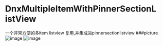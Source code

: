 # DnxMultipleItemWithPinnerSectionListView
一个非常方便的多item listview 复用,并集成进pinnersectionlistview
###picture
![image](https://github.com/dainixiao/DnxMultipleItemWithPinnerSectionListView/blob/master/test.gif)
![image](https://github.com/dainixiao/DnxMultipleItemWithPinnerSectionListView/blob/master/small.gif)

